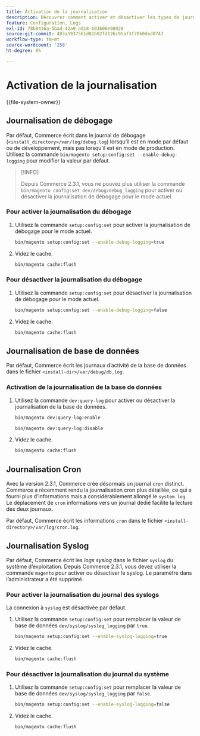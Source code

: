 ```yaml
---
title: Activation de la journalisation
description: Découvrez comment activer et désactiver les types de journalisation.
feature: Configuration, Logs
exl-id: 78b0416a-5bad-42a9-a918-603600e98928
source-git-commit: 403a5937561d82b02fd126c95af3f70b0ded0747
workflow-type: tm+mt
source-wordcount: '258'
ht-degree: 0%

---
```


# Activation de la journalisation

{{file-system-owner}}

## Journalisation de débogage

Par défaut, Commerce écrit dans le journal de débogage (`<install_directory>/var/log/debug.log`) lorsqu’il est en mode par défaut ou de développement, mais pas lorsqu’il est en mode de production. Utilisez la commande `bin/magento setup:config:set --enable-debug-logging` pour modifier la valeur par défaut.

>[!INFO]
>
>Depuis Commerce 2.3.1, vous ne pouvez plus utiliser la commande `bin/magento config:set dev/debug/debug_logging` pour activer ou désactiver la journalisation de débogage pour le mode actuel.

### Pour activer la journalisation du débogage

1. Utilisez la commande `setup:config:set` pour activer la journalisation de débogage pour le mode actuel.

   ```bash
   bin/magento setup:config:set --enable-debug-logging=true
   ```

1. Videz le cache.

   ```bash
   bin/magento cache:flush
   ```

### Pour désactiver la journalisation du débogage

1. Utilisez la commande `setup:config:set` pour désactiver la journalisation de débogage pour le mode actuel.

   ```bash
   bin/magento setup:config:set --enable-debug-logging=false
   ```

1. Videz le cache.

   ```bash
   bin/magento cache:flush
   ```

## Journalisation de base de données

Par défaut, Commerce écrit les journaux d’activité de la base de données dans le fichier `<install-dir>/var/debug/db.log`.

### Activation de la journalisation de la base de données

1. Utilisez la commande `dev:query-log` pour activer ou désactiver la journalisation de la base de données.

   ```bash
   bin/magento dev:query-log:enable
   ```

   ```bash
   bin/magento dev:query-log:disable
   ```

1. Videz le cache.

   ```bash
   bin/magento cache:flush
   ```

## Journalisation Cron

Avec la version 2.3.1, Commerce crée désormais un journal `cron` distinct. \
Commerce a récemment rendu la journalisation cron plus détaillée, ce qui a fourni plus d’informations mais a considérablement allongé le `system.log`.
Le déplacement de `cron` informations vers un journal dédié facilite la lecture des deux journaux.

Par défaut, Commerce écrit les informations `cron` dans le fichier `<install-directory>/var/log/cron.log`.

## Journalisation Syslog

Par défaut, Commerce écrit les _logs syslog_ dans le fichier `syslog` du système d’exploitation.
Depuis Commerce 2.3.1, vous devez utiliser la commande `magento` pour activer ou désactiver le syslog.
Le paramètre dans l’administrateur a été supprimé.

### Pour activer la journalisation du journal des syslogs

La connexion à `syslog` est désactivée par défaut.

1. Utilisez la commande `setup:config:set` pour remplacer la valeur de base de données `dev/syslog/syslog_logging` par `true`.

   ```bash
   bin/magento setup:config:set --enable-syslog-logging=true
   ```

1. Videz le cache.

   ```bash
   bin/magento cache:flush
   ```

### Pour désactiver la journalisation du journal du système

1. Utilisez la commande `setup:config:set` pour remplacer la valeur de base de données `dev/syslog/syslog_logging` par `false`.

   ```bash
   bin/magento setup:config:set --enable-syslog-logging=false
   ```

1. Videz le cache.

   ```bash
   bin/magento cache:flush
   ```
